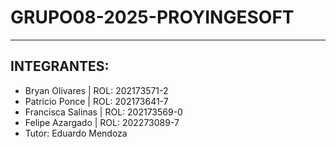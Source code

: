# GRUPO08-2025-PROYINGESOFT
***
## INTEGRANTES:
* Bryan Olivares | ROL: 202173571-2
* Patricio Ponce | ROL: 202173641-7
* Francisca Salinas | ROL: 202173569-0
* Felipe Azargado | ROL: 202273089-7
* Tutor: Eduardo Mendoza
